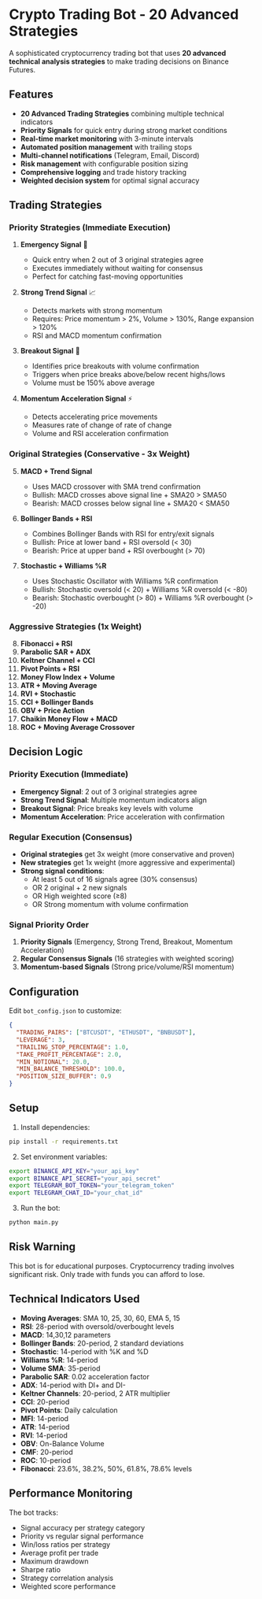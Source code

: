 # Crypto Trading Bot - 20 Advanced Strategies

A sophisticated cryptocurrency trading bot that uses **20 advanced technical analysis strategies** to make trading decisions on Binance Futures.

## Features

- **20 Advanced Trading Strategies** combining multiple technical indicators
- **Priority Signals** for quick entry during strong market conditions
- **Real-time market monitoring** with 3-minute intervals
- **Automated position management** with trailing stops
- **Multi-channel notifications** (Telegram, Email, Discord)
- **Risk management** with configurable position sizing
- **Comprehensive logging** and trade history tracking
- **Weighted decision system** for optimal signal accuracy

## Trading Strategies

### Priority Strategies (Immediate Execution)

1. **Emergency Signal** 🚨
   - Quick entry when 2 out of 3 original strategies agree
   - Executes immediately without waiting for consensus
   - Perfect for catching fast-moving opportunities

2. **Strong Trend Signal** 📈
   - Detects markets with strong momentum
   - Requires: Price momentum > 2%, Volume > 130%, Range expansion > 120%
   - RSI and MACD momentum confirmation

3. **Breakout Signal** 🚀
   - Identifies price breakouts with volume confirmation
   - Triggers when price breaks above/below recent highs/lows
   - Volume must be 150% above average

4. **Momentum Acceleration Signal** ⚡
   - Detects accelerating price movements
   - Measures rate of change of rate of change
   - Volume and RSI acceleration confirmation

### Original Strategies (Conservative - 3x Weight)

5. **MACD + Trend Signal**
   - Uses MACD crossover with SMA trend confirmation
   - Bullish: MACD crosses above signal line + SMA20 > SMA50
   - Bearish: MACD crosses below signal line + SMA20 < SMA50

6. **Bollinger Bands + RSI**
   - Combines Bollinger Bands with RSI for entry/exit signals
   - Bullish: Price at lower band + RSI oversold (< 30)
   - Bearish: Price at upper band + RSI overbought (> 70)

7. **Stochastic + Williams %R**
   - Uses Stochastic Oscillator with Williams %R confirmation
   - Bullish: Stochastic oversold (< 20) + Williams %R oversold (< -80)
   - Bearish: Stochastic overbought (> 80) + Williams %R overbought (> -20)

### Aggressive Strategies (1x Weight)

8. **Fibonacci + RSI**
9. **Parabolic SAR + ADX**
10. **Keltner Channel + CCI**
11. **Pivot Points + RSI**
12. **Money Flow Index + Volume**
13. **ATR + Moving Average**
14. **RVI + Stochastic**
15. **CCI + Bollinger Bands**
16. **OBV + Price Action**
17. **Chaikin Money Flow + MACD**
18. **ROC + Moving Average Crossover**

## Decision Logic

### Priority Execution (Immediate)
- **Emergency Signal**: 2 out of 3 original strategies agree
- **Strong Trend Signal**: Multiple momentum indicators align
- **Breakout Signal**: Price breaks key levels with volume
- **Momentum Acceleration**: Price acceleration with confirmation

### Regular Execution (Consensus)
- **Original strategies** get 3x weight (more conservative and proven)
- **New strategies** get 1x weight (more aggressive and experimental)
- **Strong signal conditions**:
  - At least 5 out of 16 signals agree (30% consensus)
  - OR 2 original + 2 new signals
  - OR High weighted score (≥8)
  - OR Strong momentum with volume confirmation

### Signal Priority Order
1. **Priority Signals** (Emergency, Strong Trend, Breakout, Momentum Acceleration)
2. **Regular Consensus Signals** (16 strategies with weighted scoring)
3. **Momentum-based Signals** (Strong price/volume/RSI momentum)

## Configuration

Edit `bot_config.json` to customize:

```json
{
  "TRADING_PAIRS": ["BTCUSDT", "ETHUSDT", "BNBUSDT"],
  "LEVERAGE": 3,
  "TRAILING_STOP_PERCENTAGE": 1.0,
  "TAKE_PROFIT_PERCENTAGE": 2.0,
  "MIN_NOTIONAL": 20.0,
  "MIN_BALANCE_THRESHOLD": 100.0,
  "POSITION_SIZE_BUFFER": 0.9
}
```

## Setup

1. Install dependencies:
```bash
pip install -r requirements.txt
```

2. Set environment variables:
```bash
export BINANCE_API_KEY="your_api_key"
export BINANCE_API_SECRET="your_api_secret"
export TELEGRAM_BOT_TOKEN="your_telegram_token"
export TELEGRAM_CHAT_ID="your_chat_id"
```

3. Run the bot:
```bash
python main.py
```

## Risk Warning

This bot is for educational purposes. Cryptocurrency trading involves significant risk. Only trade with funds you can afford to lose.

## Technical Indicators Used

- **Moving Averages**: SMA 10, 25, 30, 60, EMA 5, 15
- **RSI**: 28-period with oversold/overbought levels
- **MACD**: 14,30,12 parameters
- **Bollinger Bands**: 20-period, 2 standard deviations
- **Stochastic**: 14-period with %K and %D
- **Williams %R**: 14-period
- **Volume SMA**: 35-period
- **Parabolic SAR**: 0.02 acceleration factor
- **ADX**: 14-period with DI+ and DI-
- **Keltner Channels**: 20-period, 2 ATR multiplier
- **CCI**: 20-period
- **Pivot Points**: Daily calculation
- **MFI**: 14-period
- **ATR**: 14-period
- **RVI**: 14-period
- **OBV**: On-Balance Volume
- **CMF**: 20-period
- **ROC**: 10-period
- **Fibonacci**: 23.6%, 38.2%, 50%, 61.8%, 78.6% levels

## Performance Monitoring

The bot tracks:
- Signal accuracy per strategy category
- Priority vs regular signal performance
- Win/loss ratios per strategy
- Average profit per trade
- Maximum drawdown
- Sharpe ratio
- Strategy correlation analysis
- Weighted score performance
